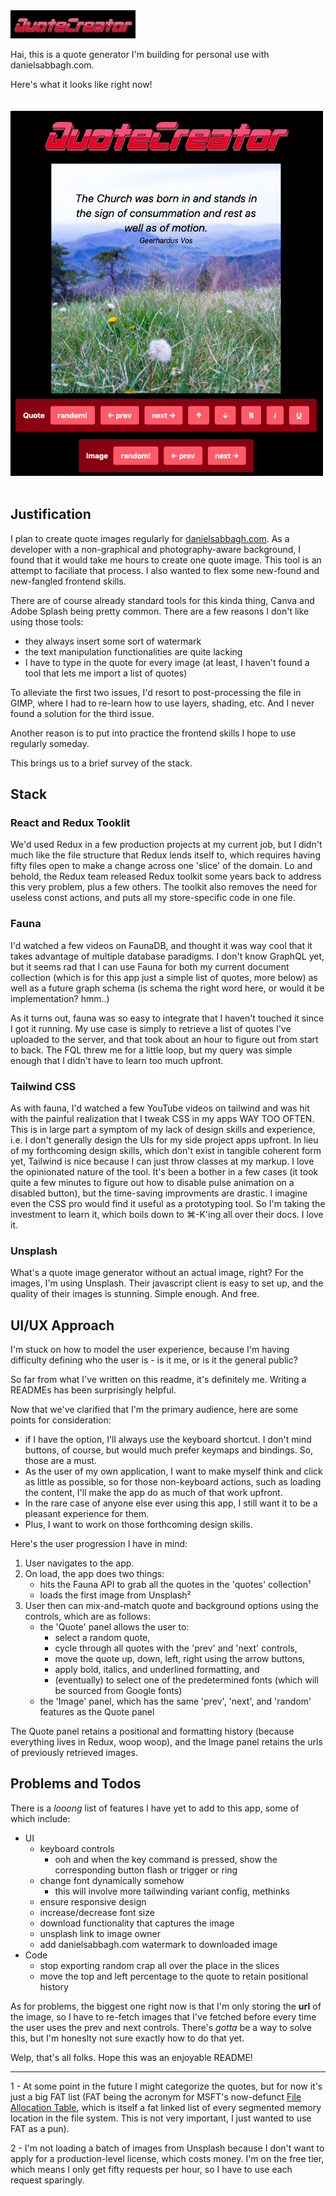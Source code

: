 <img src="public/logo_large.png?raw=true" alt="Quote Generator Logo" width="200"/>

Hai, this is a quote generator I'm building for personal use with danielsabbagh.com.

Here's what it looks like right now!  
<br />  
<img src="public/quote-generator-full.png?raw=true" alt="Quote Generator Logo" width="500"/>  
<br />
## Justification

I plan to create quote images regularly for [danielsabbagh.com](https://www.danielsabbagh.com). As a developer with a non-graphical and photography-aware background, I found that it would take me hours to create one quote image. This tool is an attempt to faciliate that process. I also wanted to flex some new-found and new-fangled frontend skills.

There are of course already standard tools for this kinda thing, Canva and Adobe Splash being pretty common. There are a few reasons I don't like using those tools:
- they always insert some sort of watermark
- the text manipulation functionalities are quite lacking
- I have to type in the quote for every image (at least, I haven't found a tool that lets me import a list of quotes)

To alleviate the first two issues, I'd resort to post-processing the file in GIMP, where I had to re-learn how to use layers, shading, etc. And I never found a solution for the third issue.

Another reason is to put into practice the frontend skills I hope to use regularly someday.

This brings us to a brief survey of the stack.

## Stack

### React and Redux Tooklit

We'd used Redux in a few production projects at my current job, but I didn't much like the file structure that Redux lends itself to, which requires having fifty files open to make a change across one 'slice' of the domain. Lo and behold, the Redux team released Redux toolkit some years back to address this very problem, plus a few others. The toolkit also removes the need for useless const actions, and puts all my store-specific code in one file.

### Fauna

I'd watched a few videos on FaunaDB, and thought it was way cool that it takes advantage of multiple database paradigms. I don't know GraphQL yet, but it seems rad that I can use Fauna for both my current document collection (which is for this app just a simple list of quotes, more below) as well as a future graph schema (is schema the right word here, or would it be implementation? hmm..)

As it turns out, fauna was so easy to integrate that I haven't touched it since I got it running. My use case is simply to retrieve a list of quotes I've uploaded to the server, and that took about an hour to figure out from start to back. The FQL threw me for a little loop, but my query was simple enough that I didn't have to learn too much upfront.

### Tailwind CSS

As with fauna, I'd watched a few YouTube videos on tailwind and was hit with the painful realization that I tweak CSS in my apps WAY TOO OFTEN. This is in large part a symptom of my lack of design skills and experience, i.e. I don't generally design the UIs for my side project apps upfront. In lieu of my forthcoming design skills, which don't exist in tangible coherent form yet, Tailwind is nice because I can just throw classes at my markup. I love the opinionated nature of the tool. It's been a bother in a few cases (it took quite a few minutes to figure out how to disable pulse animation on a disabled button), but the time-saving improvments are drastic. I imagine even the CSS pro would find it useful as a prototyping tool. So I'm taking the investment to learn it, which boils down to ⌘-K'ing all over their docs. I love it.

### Unsplash

What's a quote image generator without an actual image, right? For the images, I'm using Unsplash. Their javascript client is easy to set up, and the quality of their images is stunning. Simple enough. And free.

## UI/UX Approach

I'm stuck on how to model the user experience, because I'm having difficulty defining who the user is - is it me, or is it the general public?

So far from what I've written on this readme, it's definitely me. Writing a READMEs has been surprisingly helpful.

Now that we've clarified that I'm the primary audience, here are some points for consideration:
- if I have the option, I'll always use the keyboard shortcut. I don't mind buttons, of course, but would much prefer keymaps and bindings. So, those are a must.
- As the user of my own application, I want to make myself think and click as little as possible, so for those non-keyboard actions, such as loading the content, I'll make the app do as much of that work upfront.
- In the rare case of anyone else ever using this app, I still want it to be a pleasant experience for them.
- Plus, I want to work on those forthcoming design skills.

Here's the user progression I have in mind:
1. User navigates to the app.
2. On load, the app does two things:
    - hits the Fauna API to grab all the quotes in the 'quotes' collection¹
    - loads the first image from Unsplash²
3. User then can mix-and-match quote and background options using the controls, which are as follows:
    - the 'Quote' panel allows the user to:
        - select a random quote, 
        - cycle through all quotes with the 'prev' and 'next' controls,
        - move the quote up, down, left, right using the arrow buttons,
        - apply bold, italics, and underlined formatting, and
        - (eventually) to select one of the predetermined fonts (which will be sourced from Google fonts)
    - the 'Image' panel, which has the same 'prev', 'next', and 'random' features as the Quote panel

The Quote panel retains a positional and formatting history (because everything lives in Redux, woop woop), and the Image panel retains the urls of previously retrieved images.

## Problems and Todos

There is a _looong_ list of features I have yet to add to this app, some of which include:

* UI
    * keyboard controls
        * ooh and when the key command is pressed, show the corresponding button flash or trigger or ring
    * change font dynamically somehow
        * this will involve more tailwinding variant config, methinks
    * ensure responsive design
    * increase/decrease font size
    * download functionality that captures the image
    * unsplash link to image owner
    * add danielsabbagh.com watermark to downloaded image
* Code
    * stop exporting random crap all over the place in the slices
    * move the top and left percentage to the quote to retain positional history

As for problems, the biggest one right now is that I'm only storing the **url** of the image, so I have to re-fetch images that I've fetched before every time the user uses the prev and next controls. There's _gotta_ be a way to solve this, but I'm honeslty not sure exactly how to do that yet.

Welp, that's all folks. Hope this was an enjoyable README!




-------
1 - At some point in the future I might categorize the quotes, but for now it's just a big FAT list (FAT being the acronym for MSFT's now-defunct [File Allocation Table](https://en.wikipedia.org/wiki/File_Allocation_Table), which is itself a fat linked list of every segmented memory location in the file system. This is not very important, I just wanted to use FAT as a pun).

2 - I'm not loading a batch of images from Unsplash because I don't want to apply for a production-level license, which costs money. I'm on the free tier, which means I only get fifty requests per hour, so I have to use each request sparingly.
